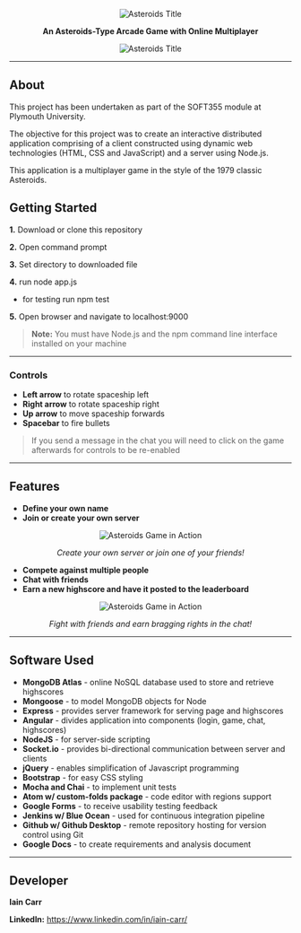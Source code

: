 <p align="center">
<img src="https://i.imgur.com/mRMyz0j.png" alt="Asteroids Title">
</p>

<div align="center">
<p><strong>An Asteroids-Type Arcade Game with Online Multiplayer</strong></p>
</div>

<p align="center">
<img src="https://i.imgur.com/b4KykDe.png" alt="Asteroids Title">
</p>

****

## About
This project has been undertaken as part of the SOFT355 module at Plymouth University.

The objective for this project was to create an interactive distributed application comprising of a client constructed using dynamic web technologies (HTML, CSS and
JavaScript) and a server using Node.js.

This application is a multiplayer game in the style of the 1979 classic Asteroids.

## Getting Started
**1.** Download or clone this repository

**2.** Open command prompt

**3.** Set directory to downloaded file

**4.** run node app.js

  - for testing run npm test

**5.** Open browser and navigate to localhost:9000

> **Note:** You must have Node.js and the npm command line interface installed on your machine

****

### Controls
- **Left arrow** to rotate spaceship left
- **Right arrow** to rotate spaceship right
- **Up arrow** to move spaceship forwards
- **Spacebar** to fire bullets

> If you send a message in the chat you will need to click on the game afterwards for controls to be re-enabled

****

## Features
- **Define your own name**
- **Join or create your own server**

<div align="center">
  <img src="https://i.imgur.com/I4zNrpy.png" alt="Asteroids Game in Action">

  *Create your own server or join one of your friends!*
</div>


- **Compete against multiple people**
- **Chat with friends**
- **Earn a new highscore and have it posted to the leaderboard**  

<div align="center">
  <img src="https://i.imgur.com/HZ6Yyn3.png" alt="Asteroids Game in Action">

  *Fight with friends and earn bragging rights in the chat!*
</div>

****

## Software Used
* **MongoDB Atlas** - online NoSQL database used to store and retrieve highscores
* **Mongoose** - to model MongoDB objects for Node
* **Express** - provides server framework for serving page and highscores
* **Angular** - divides application into components (login, game, chat, highscores)
* **NodeJS** - for server-side scripting
* **Socket.io** - provides bi-directional communication between server and clients
* **jQuery** - enables simplification of Javascript programming
* **Bootstrap** - for easy CSS styling
* **Mocha and Chai** - to implement unit tests
* **Atom w/ custom-folds package** - code editor with regions support
* **Google Forms** - to receive usability testing feedback
* **Jenkins w/ Blue Ocean** - used for continuous integration pipeline
* **Github w/ Github Desktop** - remote repository hosting for version control using Git
* **Google Docs** - to create requirements and analysis document


****
## Developer
**Iain Carr**

**LinkedIn:** https://www.linkedin.com/in/iain-carr/
